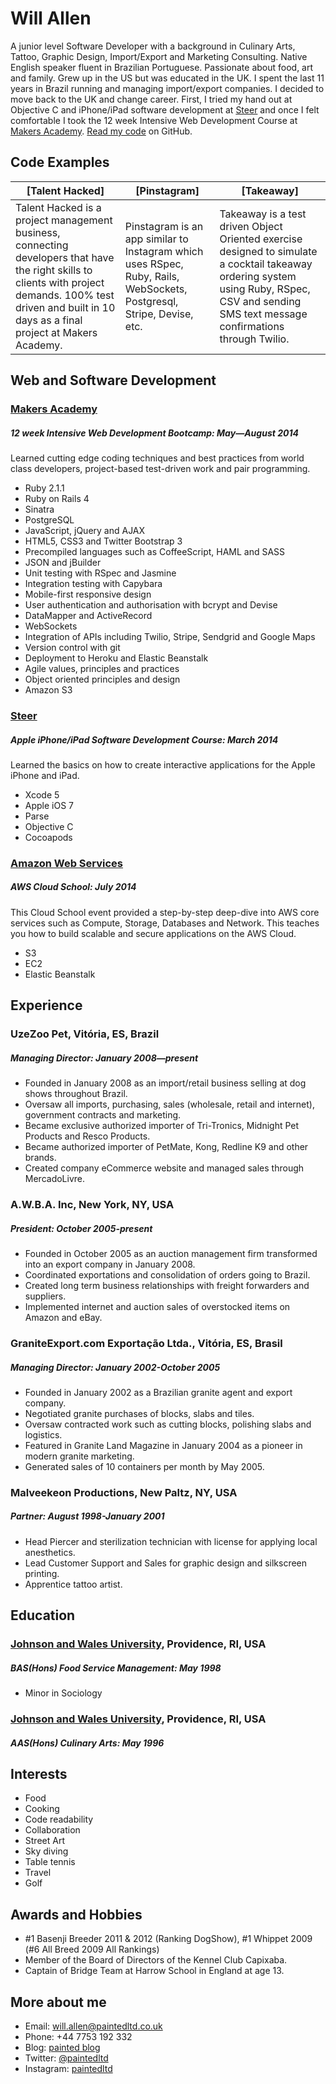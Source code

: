 Will Allen
===========
A junior level Software Developer with a background in Culinary Arts, Tattoo, Graphic Design, Import/Export and Marketing Consulting. Native English speaker fluent in Brazilian Portuguese. Passionate about food, art and family. Grew up in the US but was educated in the UK. I spent the last 11 years in Brazil running and managing import/export companies.  I decided to move back to the UK and change career.  First, I tried my hand out at Objective C and iPhone/iPad software development at [Steer] and once I felt comfortable I took the 12 week Intensive Web Development Course at [Makers Academy]. [Read my code] on GitHub.

Code Examples
-------------

| [Talent Hacked] | [Pinstagram] | [Takeaway] |
| ------------- | ------------ | ---------- |
| Talent Hacked is a project management business, connecting developers that have the right skills to clients with project demands. 100% test driven and built in 10 days as a final project at Makers Academy. | Pinstagram is an app similar to Instagram which uses RSpec, Ruby, Rails, WebSockets, Postgresql, Stripe, Devise, etc. | Takeaway is a test driven Object Oriented exercise designed to simulate a cocktail takeaway ordering system using Ruby, RSpec, CSV and sending SMS text message confirmations through Twilio. |

Web and Software Development
----------------------------

### [Makers Academy]
##### 12 week Intensive Web Development Bootcamp: May—August 2014
Learned cutting edge coding techniques and best practices from world class developers, project-based test-driven work and pair programming.

- Ruby 2.1.1
- Ruby on Rails 4
- Sinatra
- PostgreSQL
- JavaScript, jQuery and AJAX
- HTML5, CSS3 and Twitter Bootstrap 3
- Precompiled languages such as CoffeeScript, HAML and SASS
- JSON and jBuilder
- Unit testing with RSpec and Jasmine
- Integration testing with Capybara
- Mobile-first responsive design
- User authentication and authorisation with bcrypt and Devise
- DataMapper and ActiveRecord
- WebSockets
- Integration of APIs including Twilio, Stripe, Sendgrid and Google Maps
- Version control with git
- Deployment to Heroku and Elastic Beanstalk
- Agile values, principles and practices
- Object­ oriented principles and design
- Amazon S3

### [Steer]
##### Apple iPhone/iPad Software Development Course: March 2014
Learned the basics on how to create interactive applications for the Apple iPhone and iPad.

- Xcode 5
- Apple iOS 7
- Parse
- Objective C
- Cocoapods

### [Amazon Web Services]
##### AWS Cloud School: July 2014
This Cloud School event provided a step-by-step deep-dive into AWS core services such as Compute, Storage, Databases and Network. This teaches you how to build scalable and secure applications on the AWS Cloud. 

- S3
- EC2
- Elastic Beanstalk

Experience
---------------

### UzeZoo Pet, Vitória, ES, Brazil
##### Managing Director: January 2008—present
- Founded in January 2008 as an import/retail business selling at dog shows throughout Brazil.
- Oversaw all imports, purchasing, sales (wholesale, retail and internet), government contracts and marketing.
- Became exclusive authorized importer of Tri-Tronics, Midnight Pet Products and Resco Products.
- Became authorized importer of PetMate, Kong, Redline K9 and other brands.
- Created company eCommerce website and managed sales through MercadoLivre.

### A.W.B.A. Inc, New York, NY, USA
##### President: October 2005-present
- Founded in October 2005 as an auction management firm transformed into an export company in January 2008.
- Coordinated exportations and consolidation of orders going to Brazil.
- Created long term business relationships with freight forwarders and suppliers.
- Implemented internet and auction sales of overstocked items on Amazon and eBay.

### GraniteExport.com Exportação Ltda., Vitória, ES, Brasil
##### Managing Director: January 2002-October 2005
- Founded in January 2002 as a Brazilian granite agent and export company.
- Negotiated granite purchases of blocks, slabs and tiles.
- Oversaw contracted work such as cutting blocks, polishing slabs and logistics.
- Featured in Granite Land Magazine in January 2004 as a pioneer in modern granite marketing.
- Generated sales of 10 containers per month by May 2005.

### Malveekeon Productions, New Paltz, NY, USA
##### Partner: August 1998-January 2001
- Head Piercer and sterilization technician with license for applying local anesthetics.
- Lead Customer Support and Sales for graphic design and silkscreen printing.
- Apprentice tattoo artist.

Education
---------

### [Johnson and Wales University], Providence, RI, USA
##### BAS(Hons) Food Service Management: May 1998
- Minor in Sociology

### [Johnson and Wales University], Providence, RI, USA
##### AAS(Hons) Culinary Arts: May 1996

Interests
---------

- Food
- Cooking
- Code readability
- Collaboration
- Street Art
- Sky diving
- Table tennis
- Travel
- Golf

Awards and Hobbies
------------------

- #1 Basenji Breeder 2011 & 2012 (Ranking DogShow), #1 Whippet 2009 (#6 All Breed 2009 All Rankings)
- Member of the Board of Directors of the Kennel Club Capixaba.
- Captain of Bridge Team at Harrow School in England at age 13.

More about me
-------------

- Email: will.allen@paintedltd.co.uk
- Phone: +44 7753 192 332
- Blog: [painted blog]
- Twitter: [@paintedltd]
- Instagram: [paintedltd]


[Read my code]:http://github.com/painted
[Makers Academy]:http://www.makersacademy.com
[Steer]:http://www.steer.me
[@paintedltd]:http://www.twitter.com/paintedltd
[paintedltd]:http://instagram.com/paintedltd
[painted blog]:http://www.paintedltd.co.uk
[Johnson and Wales University]:http://www.jwu.edu
[Amazon Web Services]:http://aws.amazon.com